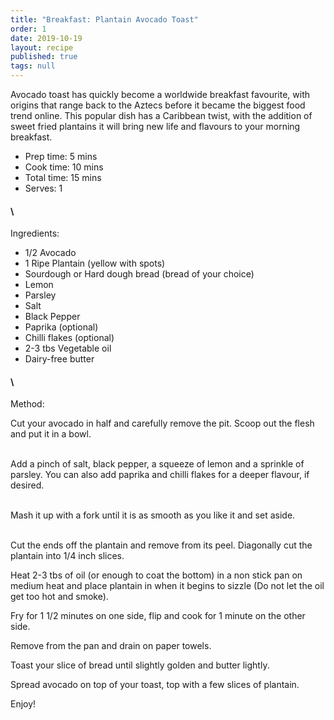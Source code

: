 ```yaml
---
title: "Breakfast: Plantain Avocado Toast"
order: 1
date: 2019-10-19
layout: recipe
published: true
tags: null
---
```

Avocado toast has quickly become a worldwide breakfast favourite, with origins that range back to the Aztecs before it became the biggest food trend online. This popular dish has a Caribbean twist, with the addition of sweet fried plantains it will bring new life and flavours to your morning breakfast.

* Prep time: 5 mins
* Cook time: 10 mins
* Total time: 15 mins
* Serves: 1

#### \
Ingredients: 

* 1/2 Avocado
* 1 Ripe Plantain (yellow with spots)
* Sourdough or Hard dough bread (bread of your choice)
* Lemon
* Parsley
* Salt
* Black Pepper
* Paprika (optional)
* Chilli flakes (optional)
* 2-3 tbs Vegetable oil
* Dairy-free butter

#### \
Method:

Cut your avocado in half and carefully remove the pit. Scoop out the flesh and put it in a bowl.

\
Add a pinch of salt, black pepper, a squeeze of lemon and a sprinkle of parsley. You can also add paprika and chilli flakes for a deeper flavour, if desired.

\
Mash it up with a fork until it is as smooth as you like it and set aside.

\
Cut the ends off the plantain and remove from its peel. Diagonally cut the plantain into 1/4 inch slices.

Heat 2-3 tbs of oil (or enough to coat the bottom) in a non stick pan on medium heat and place plantain in when it begins to sizzle (Do not let the oil get too hot and smoke).

Fry for 1 1/2 minutes on one side, flip and cook for 1 minute on the other side.

Remove from the pan and drain on paper towels.

Toast your slice of bread until slightly golden and butter lightly.

Spread avocado on top of your toast, top with a few slices of plantain.

Enjoy!